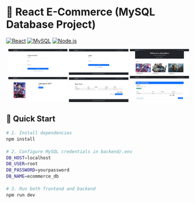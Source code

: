 # 🛒 React E-Commerce (MySQL Database Project)

[![React](https://img.shields.io/badge/React-18-blue?logo=react)](https://reactjs.org/)
[![MySQL](https://img.shields.io/badge/MySQL-8.0-blue?logo=mysql)](https://www.mysql.com/)
[![Node.js](https://img.shields.io/badge/Node.js-20.x-green?logo=nodedotjs)](https://nodejs.org/)

<div align="center">
  <img src="./screenshots/1.jpg" width="32%" alt="Home Page">
  <img src="./screenshots/2.jpg" width="32%" alt="Product Listing"> 
  <img src="./screenshots/3.jpg" width="32%" alt="Product Detail">
  <img src="./screenshots/4.jpg" width="32%" alt="Shopping Cart">
  <img src="./screenshots/5.jpg" width="32%" alt="Checkout">
  <img src="./screenshots/6.jpg" width="32%" alt="Admin Panel">
</div>

## 🚀 Quick Start
```bash
# 1. Install dependencies
npm install

# 2. Configure MySQL credentials in backend/.env
DB_HOST=localhost
DB_USER=root
DB_PASSWORD=yourpassword
DB_NAME=ecommerce_db

# 3. Run both frontend and backend
npm run dev

